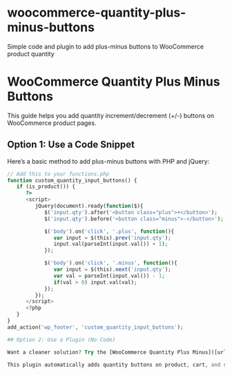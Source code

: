 # woocommerce-quantity-plus-minus-buttons
Simple code and plugin to add plus-minus buttons to WooCommerce product quantity
# WooCommerce Quantity Plus Minus Buttons

This guide helps you add quantity increment/decrement (+/-) buttons on WooCommerce product pages.

## Option 1: Use a Code Snippet

Here’s a basic method to add plus-minus buttons with PHP and jQuery:

```php
// Add this to your functions.php
function custom_quantity_input_buttons() {
   if (is_product()) {
      ?>
      <script>
         jQuery(document).ready(function($){
            $('input.qty').after('<button class="plus">+</button>');
            $('input.qty').before('<button class="minus">-</button>');

            $('body').on('click', '.plus', function(){
               var input = $(this).prev('input.qty');
               input.val(parseInt(input.val()) + 1);
            });

            $('body').on('click', '.minus', function(){
               var input = $(this).next('input.qty');
               var val = parseInt(input.val()) - 1;
               if(val > 0) input.val(val);
            });
         });
      </script>
      <?php
   }
}
add_action('wp_footer', 'custom_quantity_input_buttons');

## Option 2: Use a Plugin (No Code)

Want a cleaner solution? Try the [WooCommerce Quantity Plus Minus]([url](https://woocommerce.com/products/quantity-buttons-for-woocommerce/)) Plugin.

This plugin automatically adds quantity buttons on product, cart, and shop pages — no code needed.
